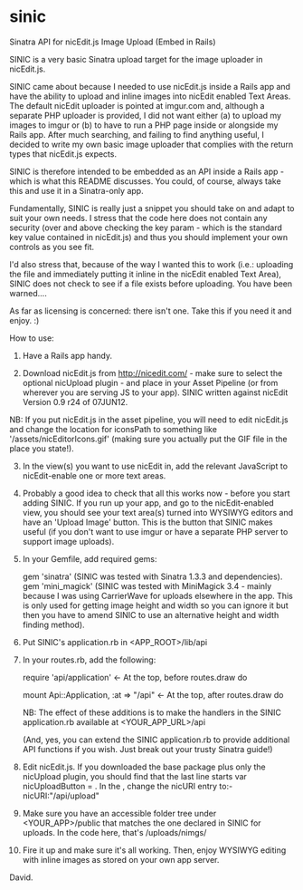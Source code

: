 sinic
=====

Sinatra API for nicEdit.js Image Upload (Embed in Rails)

SINIC is a very basic Sinatra upload target for the image uploader in nicEdit.js.

SINIC came about because I needed to use nicEdit.js inside a Rails app and have the ability to upload and inline images into nicEdit enabled Text Areas. The default nicEdit uploader is pointed at imgur.com and, although a separate PHP uploader is provided, I did not want either (a) to upload my images to imgur or (b) to have to run a PHP page inside or alongside my Rails app. After much searching, and failing to find anything useful, I decided to write my own basic image uploader that complies with the return types that nicEdit.js expects.

SINIC is therefore intended to be embedded as an API inside a Rails app - which is what this README discusses. You could, of course, always take this and use it in a Sinatra-only app.

Fundamentally, SINIC is really just a snippet you should take on and adapt to suit your own needs. I stress that the code here does not contain any security (over and above checking the key param - which is the standard key value contained in nicEdit.js) and thus you should implement your own controls as you see fit.

I'd also stress that, because of the way I wanted this to work (i.e.: uploading the file and immediately putting it inline in the nicEdit enabled Text Area), SINIC does not check to see if a file exists before uploading. You have been warned….

As far as licensing is concerned: there isn't one. Take this if you need it and enjoy. :)

How to use:

1. Have a Rails app handy.

2. Download nicEdit.js from http://nicedit.com/ - make sure to select the optional nicUpload plugin - and place in your Asset Pipeline (or from wherever you are serving JS to your app). SINIC written against nicEdit Version 0.9 r24 of 07JUN12.

  NB: If you put nicEdit.js in the asset pipeline, you will need to edit nicEdit.js and change the location for iconsPath to something like '/assets/nicEditorIcons.gif' (making sure you actually put the GIF file in the place you state!).

3. In the view(s) you want to use nicEdit in, add the relevant JavaScript to nicEdit-enable one or more text areas.

4. Probably a good idea to check that all this works now - before you start adding SINIC. If you run up your app, and go to the nicEdit-enabled view, you should see your text area(s) turned into WYSIWYG editors and have an 'Upload Image' button. This is the button that SINIC makes useful (if you don't want to use imgur or have a separate PHP server to support image uploads).

5. In your Gemfile, add required gems:

	gem 'sinatra' (SINIC was tested with Sinatra 1.3.3 and dependencies).
	gem 'mini_magick' (SINIC was tested with MiniMagick 3.4 - mainly because I was using CarrierWave for uploads elsewhere in the app. This is only used for getting image height and width so you can ignore it but then you have to amend SINIC to use an alternative height and width finding method).

6. Put SINIC's application.rb in <APP_ROOT>/lib/api

7. In your routes.rb, add the following:

	require 'api/application' <- At the top, before routes.draw do

	mount Api::Application, :at => "/api" <- At the top, after routes.draw do

	NB: The effect of these additions is to make the handlers in the SINIC application.rb available at <YOUR_APP_URL>/api

	(And, yes, you can extend the SINIC application.rb to provide additional API functions if you wish. Just break out your trusty Sinatra guide!)

8. Edit nicEdit.js. If you downloaded the base package plus only the nicUpload plugin, you should find that the last line starts var nicUploadButton = <blah>. In the <blah>, change the nicURI entry to:- nicURI:"/api/upload"

9. Make sure you have an accessible folder tree under <YOUR_APP>/public that matches the one declared in SINIC for uploads. In the code here, that's /uploads/nimgs/

10. Fire it up and make sure it's all working. Then, enjoy WYSIWYG editing with inline images as stored on your own app server.


David.
